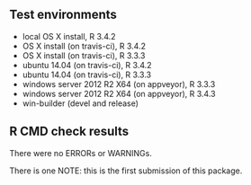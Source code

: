 ## Test environments
* local OS X install, R 3.4.2
* OS X install (on travis-ci), R 3.4.2
* OS X install (on travis-ci), R 3.3.3
* ubuntu 14.04 (on travis-ci), R 3.4.2
* ubuntu 14.04 (on travis-ci), R 3.3.3
* windows server 2012 R2 X64 (on appveyor), R 3.3.3
* windows server 2012 R2 X64 (on appveyor), R 3.4.3
* win-builder (devel and release)

## R CMD check results
There were no ERRORs or WARNINGs.

There is one NOTE: this is the first submission of this package.
